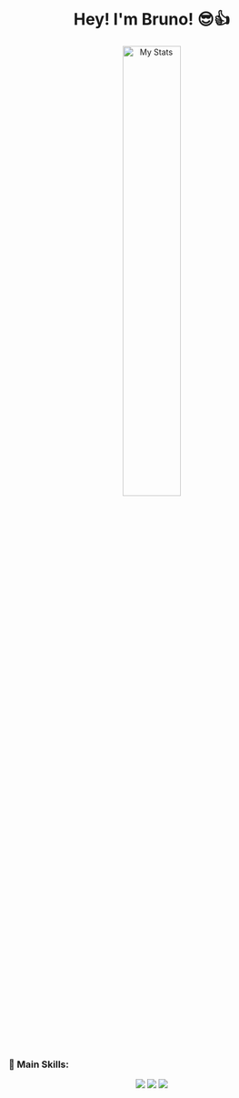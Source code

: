 <h1 align="center">Hey! I'm Bruno! 😎👍</h1>

<div align="center">
  <img alt="My Stats" width="45%" src="https://awesome-github-stats.azurewebsites.net/user-stats/silenciopz?cardType=github&theme=dark"/>
</div>

### 🚀 Main Skills:
<p align="center">
  <img src="https://img.shields.io/badge/Kotlin-Junior-%237F52FF?logo=kotlin"/>
  <img src="https://img.shields.io/badge/Android-Junior-%233DDC84?logo=android"/>
  <img src="https://img.shields.io/badge/Java-Junior-%23007396?logo=java"/>
</p>
